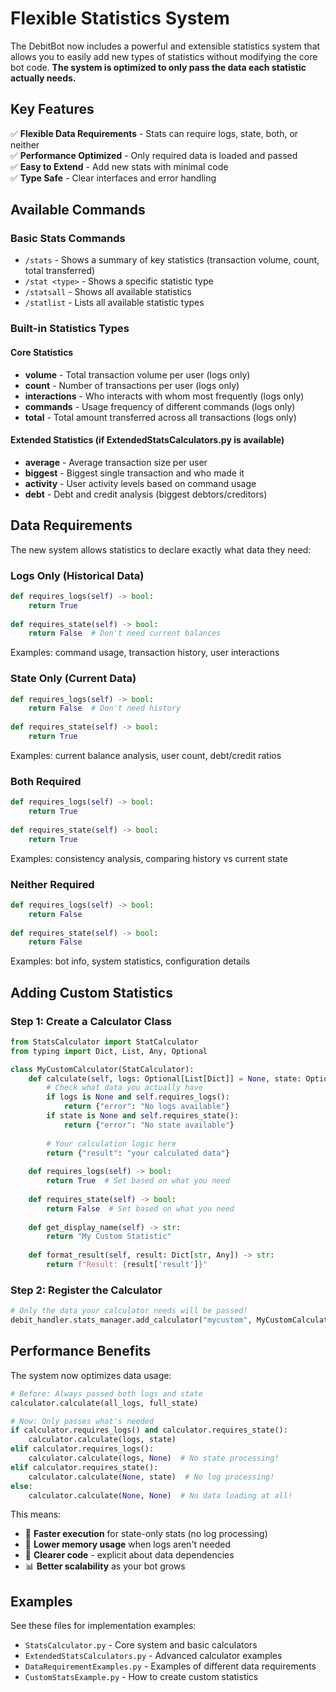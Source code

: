 # Flexible Statistics System

The DebitBot now includes a powerful and extensible statistics system that allows you to easily add new types of statistics without modifying the core bot code. **The system is optimized to only pass the data each statistic actually needs.**

## Key Features

✅ **Flexible Data Requirements** - Stats can require logs, state, both, or neither  
✅ **Performance Optimized** - Only required data is loaded and passed  
✅ **Easy to Extend** - Add new stats with minimal code  
✅ **Type Safe** - Clear interfaces and error handling  

## Available Commands

### Basic Stats Commands
- `/stats` - Shows a summary of key statistics (transaction volume, count, total transferred)
- `/stat <type>` - Shows a specific statistic type
- `/statsall` - Shows all available statistics
- `/statlist` - Lists all available statistic types

### Built-in Statistics Types

#### Core Statistics
- **volume** - Total transaction volume per user (logs only)
- **count** - Number of transactions per user (logs only)  
- **interactions** - Who interacts with whom most frequently (logs only)
- **commands** - Usage frequency of different commands (logs only)
- **total** - Total amount transferred across all transactions (logs only)

#### Extended Statistics (if ExtendedStatsCalculators.py is available)
- **average** - Average transaction size per user
- **biggest** - Biggest single transaction and who made it
- **activity** - User activity levels based on command usage
- **debt** - Debt and credit analysis (biggest debtors/creditors)

## Data Requirements

The new system allows statistics to declare exactly what data they need:

### Logs Only (Historical Data)
```python
def requires_logs(self) -> bool:
    return True
    
def requires_state(self) -> bool:
    return False  # Don't need current balances
```
Examples: command usage, transaction history, user interactions

### State Only (Current Data)  
```python
def requires_logs(self) -> bool:
    return False  # Don't need history
    
def requires_state(self) -> bool:
    return True
```
Examples: current balance analysis, user count, debt/credit ratios

### Both Required
```python
def requires_logs(self) -> bool:
    return True
    
def requires_state(self) -> bool:
    return True
```
Examples: consistency analysis, comparing history vs current state

### Neither Required
```python  
def requires_logs(self) -> bool:
    return False
    
def requires_state(self) -> bool:
    return False
```
Examples: bot info, system statistics, configuration details

## Adding Custom Statistics

### Step 1: Create a Calculator Class

```python
from StatsCalculator import StatCalculator
from typing import Dict, List, Any, Optional

class MyCustomCalculator(StatCalculator):
    def calculate(self, logs: Optional[List[Dict]] = None, state: Optional[Dict[str, float]] = None) -> Dict[str, Any]:
        # Check what data you actually have
        if logs is None and self.requires_logs():
            return {"error": "No logs available"}
        if state is None and self.requires_state():
            return {"error": "No state available"}
            
        # Your calculation logic here
        return {"result": "your calculated data"}
    
    def requires_logs(self) -> bool:
        return True  # Set based on what you need
    
    def requires_state(self) -> bool:
        return False  # Set based on what you need
    
    def get_display_name(self) -> str:
        return "My Custom Statistic"
    
    def format_result(self, result: Dict[str, Any]) -> str:
        return f"Result: {result['result']}"
```

### Step 2: Register the Calculator

```python
# Only the data your calculator needs will be passed!
debit_handler.stats_manager.add_calculator("mycustom", MyCustomCalculator())
```

## Performance Benefits

The system now optimizes data usage:

```python
# Before: Always passed both logs and state
calculator.calculate(all_logs, full_state)  

# Now: Only passes what's needed
if calculator.requires_logs() and calculator.requires_state():
    calculator.calculate(logs, state)
elif calculator.requires_logs():
    calculator.calculate(logs, None)  # No state processing!
elif calculator.requires_state():
    calculator.calculate(None, state)  # No log processing!
else:
    calculator.calculate(None, None)  # No data loading at all!
```

This means:
- 🚀 **Faster execution** for state-only stats (no log processing)
- 💾 **Lower memory usage** when logs aren't needed
- 🔧 **Clearer code** - explicit about data dependencies
- 📊 **Better scalability** as your bot grows

## Examples

See these files for implementation examples:
- `StatsCalculator.py` - Core system and basic calculators
- `ExtendedStatsCalculators.py` - Advanced calculator examples  
- `DataRequirementExamples.py` - Examples of different data requirements
- `CustomStatsExample.py` - How to create custom statistics
